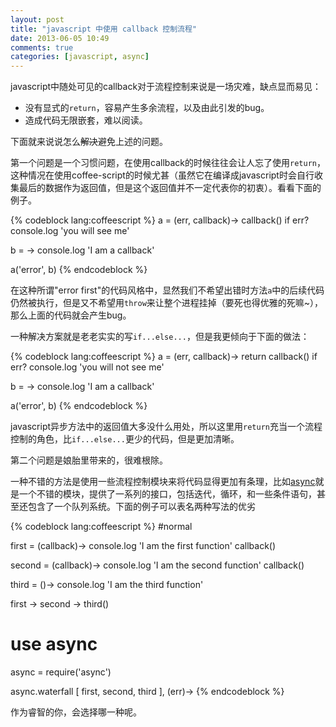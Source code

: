 ```yaml
---
layout: post
title: "javascript 中使用 callback 控制流程"
date: 2013-06-05 10:49
comments: true
categories: [javascript, async]
---
```


javascript中随处可见的callback对于流程控制来说是一场灾难，缺点显而易见：

* 没有显式的`return`，容易产生多余流程，以及由此引发的bug。
* 造成代码无限嵌套，难以阅读。

下面就来说说怎么<del>解决</del>避免上述的问题。

第一个问题是一个习惯问题，在使用callback的时候往往会让人忘了使用`return`，这种情况在使用coffee-script的时候尤甚（虽然它在编译成javascript时会自行收集最后的数据作为返回值，但是这个返回值并不一定代表你的初衷）。看看下面的例子。

{% codeblock lang:coffeescript %}
a = (err, callback)->
  callback() if err?
  console.log 'you will see me'

b = ->
  console.log 'I am a callback'

a('error', b)
{% endcodeblock %}

在这种所谓"error first"的代码风格中，显然我们不希望出错时方法`a`中的后续代码仍然被执行，但是又不希望用`throw`来让整个进程挂掉（要死也得优雅的死嘛~），那么上面的代码就会产生bug。

一种解决方案就是老老实实的写`if...else...`，但是我更倾向于下面的做法：

{% codeblock lang:coffeescript %}
a = (err, callback)->
  return callback() if err?
  console.log 'you will not see me'

b = ->
  console.log 'I am a callback'

a('error', b)
{% endcodeblock %}

javascript异步方法中的返回值大多没什么用处，所以这里用`return`充当一个流程控制的角色，比`if...else...`更少的代码，但是更加清晰。

第二个问题是娘胎里带来的，很难根除。

一种不错的方法是使用一些流程控制模块来将代码显得更加有条理，比如[async](https://github.com/caolan/async)就是一个不错的模块，提供了一系列的接口，包括迭代，循环，和一些条件语句，甚至还包含了一个队列系统。下面的例子可以表名两种写法的优劣

{% codeblock lang:coffeescript %}
#normal

first = (callback)->
  console.log 'I am the first function'
  callback()

second = (callback)->
  console.log 'I am the second function'
  callback()

third = ()->
  console.log 'I am the third function'

first ->
  second ->
    third()

# use async

async = require('async')

async.waterfall [
  first,
  second,
  third
], (err)->
{% endcodeblock %}

作为睿智的你，会选择哪一种呢。